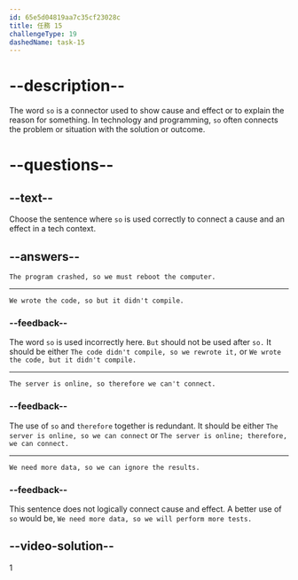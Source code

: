 ```yaml
---
id: 65e5d04819aa7c35cf23028c
title: 任務 15
challengeType: 19
dashedName: task-15
---
```


# --description--

The word `so` is a connector used to show cause and effect or to explain the reason for something. In technology and programming, `so` often connects the problem or situation with the solution or outcome.

# --questions--

## --text--

Choose the sentence where `so` is used correctly to connect a cause and an effect in a tech context.

## --answers--

`The program crashed, so we must reboot the computer.`

---

`We wrote the code, so but it didn't compile.`

### --feedback--

The word `so` is used incorrectly here. `But` should not be used after `so.` It should be either `The code didn't compile, so we rewrote it,` or `We wrote the code, but it didn't compile.`

---

`The server is online, so therefore we can't connect.`

### --feedback--

The use of `so` and `therefore` together is redundant. It should be either `The server is online, so we can connect` or `The server is online; therefore, we can connect.`

---

`We need more data, so we can ignore the results.`

### --feedback--

This sentence does not logically connect cause and effect. A better use of `so` would be, `We need more data, so we will perform more tests.`

## --video-solution--

1
